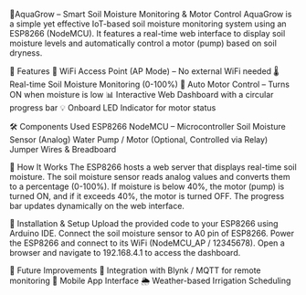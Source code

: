🌱AquaGrow – Smart Soil Moisture Monitoring & Motor Control
AquaGrow is a simple yet effective IoT-based soil moisture monitoring system using an ESP8266 (NodeMCU). It features a real-time web interface to display soil moisture levels and automatically control a motor (pump) based on soil dryness.

🚀 Features
📡 WiFi Access Point (AP Mode) – No external WiFi needed
🌡️ Real-time Soil Moisture Monitoring (0-100%)
🔄 Auto Motor Control – Turns ON when moisture is low
📊 Interactive Web Dashboard with a circular progress bar
💡 Onboard LED Indicator for motor status

🛠️ Components Used
ESP8266 NodeMCU – Microcontroller
Soil Moisture Sensor (Analog)
Water Pump / Motor (Optional, Controlled via Relay)
Jumper Wires & Breadboard

📜 How It Works
The ESP8266 hosts a web server that displays real-time soil moisture.
The soil moisture sensor reads analog values and converts them to a percentage (0-100%).
If moisture is below 40%, the motor (pump) is turned ON, and if it exceeds 40%, the motor is turned OFF.
The progress bar updates dynamically on the web interface.

🔧 Installation & Setup
Upload the provided code to your ESP8266 using Arduino IDE.
Connect the soil moisture sensor to A0 pin of ESP8266.
Power the ESP8266 and connect to its WiFi (NodeMCU_AP / 12345678).
Open a browser and navigate to 192.168.4.1 to access the dashboard.

🔗 Future Improvements
🔌 Integration with Blynk / MQTT for remote monitoring
📱 Mobile App Interface
🌦️ Weather-based Irrigation Scheduling
